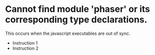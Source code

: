 # Cannot find module 'phaser' or its corresponding type declarations.

This occurs when the javascript executables are out of sync.

- Instruction 1
- Instruction 2